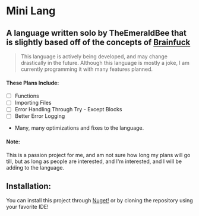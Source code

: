 # Mini Lang

## A language written solo by TheEmeraldBee that is slightly based off of the concepts of [Brainfuck](https://www.google.com/url?sa=t&rct=j&q=&esrc=s&source=web&cd=&cad=rja&uact=8&ved=2ahUKEwiizIrFlaf7AhVxM0QIHe6wCSkQFnoECA4QAQ&url=https%3A%2F%2Fen.wikipedia.org%2Fwiki%2FBrainfuck&usg=AOvVaw2bY6NBxdi5kr77KdCA6uvC)
> This language is actively being developed, and may change drastically in the future.
> Although this language is mostly a joke, I am currently programming it with many features planned.

#### These Plans Include:
- [ ] Functions
- [ ] Importing Files
- [ ] Error Handling Through Try - Except Blocks
- [ ] Better Error Logging
- Many, many optimizations and fixes to the language.

#### Note:
This is a passion project for me, and am not sure how long my plans will go till, but as long as people are interested,
and I'm interested, and I will be adding to the language.

## Installation:
You can install this project through [Nuget!](https://www.nuget.org/packages/MiniLang/) or by cloning the repository using
your favorite IDE!